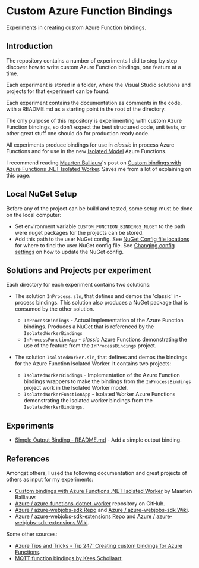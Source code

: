 # Custom Azure Function Bindings

Experiments in creating custom Azure Function bindings.

## Introduction

The repository contains a number of experiments I did to step by step discover how to write custom Azure Function bindings, one feature at a time.

Each experiment is stored in a folder, where the Visual Studio solutions and projects for that experiment can be found.

Each experiment contains the documentation as comments in the code, with a README.md as a starting point in the root of the directory.

The only purpose of this repository is experimenting with custom Azure Function bindings, so don't expect the best structured code, unit tests, or other great stuff one should do for production ready code.

All experiments produce bindings for use in *classic* in process Azure Functions and for use in the new [Isolated Model](https://github.com/Azure/azure-functions-dotnet-worker) Azure Functions.

I recommend reading [Maarten Balliauw](https://blog.maartenballiauw.be/)'s post on [Custom bindings with Azure Functions .NET Isolated Worker](https://blog.maartenballiauw.be/post/2021/06/01/custom-bindings-with-azure-functions-dotnet-isolated-worker.html). Saves me from a lot of explaining on this page.

## Local NuGet Setup

Before any of the project can be build and tested, some setup must be done on the local computer:

- Set environment variable `CUSTOM_FUNCTION_BINDINGS_NUGET` to the path were nuget packages for the projects can be stored.
- Add this path to the user NuGet config. See [NuGet Config file locations](https://docs.microsoft.com/en-us/nuget/consume-packages/configuring-nuget-behavior#config-file-locations-and-uses) for where to find the user NuGet config file. See [Changing config settings](https://docs.microsoft.com/en-us/nuget/consume-packages/configuring-nuget-behavior#changing-config-settings) on how to update the NuGet config.

## Solutions and Projects per experiment

Each directory for each experiment contains two solutions:

- The solution `InProcess.sln`, that defines and demos the 'classic' in-process bindings. This solution also produces a NuGet package that is consumed by the other solution.
  - `InProcessBindings` - Actual implementation of the Azure Function bindings. Produces a NuGet that is referenced by the `IsolatedWorkerBindings`
  - `InProcessFunctionApp` - *classic* Azure Functions demonstrating the use of the feature from the `InProcessBindings` project.

- The solution `IsolatedWorker.sln`, that defines and demos the bindings for the Azure Function Isolated Worker. It contains two projects:
  - `IsolatedWorkerBindings` - Implementation of the Azure Function bindings wrappers to make the bindings from the `InProcessBindings` project work in the Isolated Worker model.
  - `IsolatedWorkerFunctionApp` - Isolated Worker Azure Functions demonstrating the Isolated worker bindings from the `IsolatedWorkerBindings`.

## Experiments

- [Simple Output Binding - README.md](./SimpleOutputBinding/README.md) - Add a simple output binding.

## References

Amongst others, I used the following documentation and great projects of others as input for my experiments:

- [Custom bindings with Azure Functions .NET Isolated Worker](https://blog.maartenballiauw.be/post/2021/06/01/custom-bindings-with-azure-functions-dotnet-isolated-worker.html) by Maarten Balliauw.
- [Azure / azure-functions-dotnet-worker](https://github.com/Azure/azure-functions-dotnet-worker) repository on GitHub.
- [Azure / azure-webjobs-sdk Repo](https://github.com/Azure/azure-webjobs-sdk) and [Azure / azure-webjobs-sdk Wiki](https://github.com/Azure/azure-webjobs-sdk/wiki).
- [Azure / azure-webjobs-sdk-extensions Repo](https://github.com/Azure/azure-webjobs-sdk-extensions) and [Azure / azure-webjobs-sdk-extensions Wiki](https://github.com/Azure/azure-webjobs-sdk-extensions/wiki).

Some other sources:

- [Azure Tips and Tricks - Tip 247: Creating custom bindings for Azure Functions](https://microsoft.github.io/AzureTipsAndTricks/blog/blog/tip247.html).
- [MQTT function bindings by Kees Schollaart](https://case.schollaart.net/2018/09/22/mqtt-and-azure-functions.html).
